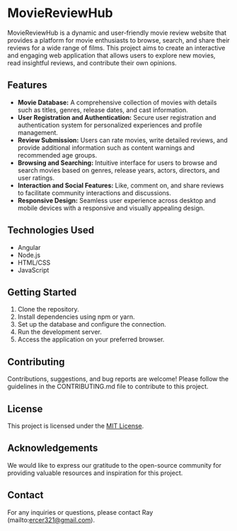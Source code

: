 # MovieReviewHub

MovieReviewHub is a dynamic and user-friendly movie review website that provides a platform for movie enthusiasts to browse, search, and share their reviews for a wide range of films. This project aims to create an interactive and engaging web application that allows users to explore new movies, read insightful reviews, and contribute their own opinions.

## Features

- **Movie Database:** A comprehensive collection of movies with details such as titles, genres, release dates, and cast information.
- **User Registration and Authentication:** Secure user registration and authentication system for personalized experiences and profile management.
- **Review Submission:** Users can rate movies, write detailed reviews, and provide additional information such as content warnings and recommended age groups.
- **Browsing and Searching:** Intuitive interface for users to browse and search movies based on genres, release years, actors, directors, and user ratings.
- **Interaction and Social Features:** Like, comment on, and share reviews to facilitate community interactions and discussions.
- **Responsive Design:** Seamless user experience across desktop and mobile devices with a responsive and visually appealing design.

## Technologies Used

- Angular
- Node.js
- HTML/CSS
- JavaScript

## Getting Started

1. Clone the repository.
2. Install dependencies using npm or yarn.
3. Set up the database and configure the connection.
4. Run the development server.
5. Access the application on your preferred browser.

## Contributing

Contributions, suggestions, and bug reports are welcome! Please follow the guidelines in the CONTRIBUTING.md file to contribute to this project.

## License

This project is licensed under the [MIT License](LICENSE).

## Acknowledgements

We would like to express our gratitude to the open-source community for providing valuable resources and inspiration for this project.

## Contact

For any inquiries or questions, please contact Ray (mailto:ercer321@gmail.com).

